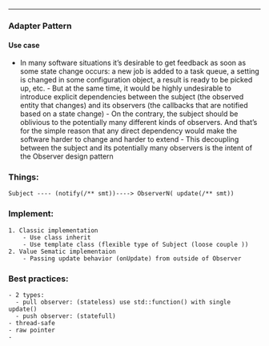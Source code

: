 --- 
### Adapter Pattern

#### Use case
   - In many software situations it’s desirable to get feedback as soon as some
state change occurs: a new job is added to a task queue, a setting is changed
in some configuration object, a result is ready to be picked up, etc.
    - But at the same time, it would be highly undesirable to introduce explicit
dependencies between the subject (the observed entity that changes) and its
observers (the callbacks that are notified based on a state change)
    - On the contrary, the subject should be oblivious to the potentially many different
kinds of observers. And that’s for the simple reason that any direct
dependency would make the software harder to change and harder to
extend
    - This decoupling between the subject and its potentially many
observers is the intent of the Observer design pattern

### Things:
    Subject ---- (notify(/** smt))----> ObserverN( update(/** smt))

### Implement:
    1. Classic implementation
        - Use class inherit
        - Use template class (flexible type of Subject (loose couple ))
    2. Value Sematic implementaion
        - Passing update behavior (onUpdate) from outside of Observer
  
### Best practices:
    - 2 types:
      - pull observer: (stateless) use std::function() with single update() 
      - push observer: (statefull)
    - thread-safe
    - raw pointer
    - 

